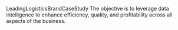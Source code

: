 LeadingLogisticsBrandCaseStudy
The objective is to leverage data intelligence to enhance efficiency, quality, and profitability across all aspects of the business.
